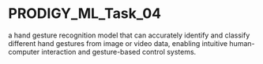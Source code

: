 # PRODIGY_ML_Task_04
a hand gesture recognition model that can accurately identify and classify different hand gestures from image or video data, enabling intuitive human-computer interaction and gesture-based control systems.
